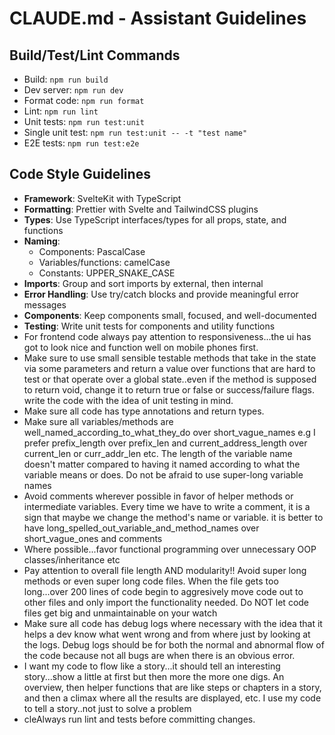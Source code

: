 # CLAUDE.md - Assistant Guidelines

## Build/Test/Lint Commands

- Build: `npm run build`
- Dev server: `npm run dev`
- Format code: `npm run format`
- Lint: `npm run lint`
- Unit tests: `npm run test:unit`
- Single unit test: `npm run test:unit -- -t "test name"`
- E2E tests: `npm run test:e2e`

## Code Style Guidelines

- **Framework**: SvelteKit with TypeScript
- **Formatting**: Prettier with Svelte and TailwindCSS plugins
- **Types**: Use TypeScript interfaces/types for all props, state, and functions
- **Naming**:
  - Components: PascalCase
  - Variables/functions: camelCase
  - Constants: UPPER_SNAKE_CASE
- **Imports**: Group and sort imports by external, then internal
- **Error Handling**: Use try/catch blocks and provide meaningful error messages
- **Components**: Keep components small, focused, and well-documented
- **Testing**: Write unit tests for components and utility functions
- For frontend code always pay attention to responsiveness...the ui has got to look nice and function well on mobile phones first.
- Make sure to use small sensible testable methods that take in the state via some parameters and return a value over functions that are hard to test or that operate over a global state..even if the method is supposed to return void, change it to return true or false or success/failure flags. write the code with the idea of unit testing in mind.
- Make sure all code has type annotations and return types.
- Make sure all variables/methods are well_named_according_to_what_they_do over short_vague_names e.g I prefer prefix_length over prefix_len and current_address_length over current_len or curr_addr_len etc. The length of the variable name doesn't matter compared to having it named according to what the variable means or does. Do not be afraid to use super-long variable names
- Avoid comments wherever possible in favor of helper methods or intermediate variables. Every time we have to write a comment, it is a sign that maybe we change the method's name or variable. it is better to have long_spelled_out_variable_and_method_names over short_vague_ones and comments
- Where possible...favor functional programming over unnecessary OOP classes/inheritance etc
- Pay attention to overall file length AND modularity!! Avoid super long methods or even super long code files. When the file gets too long...over 200 lines of code begin to aggresively move code out to other files and only import the functionality needed. Do NOT let code files get big and unmaintainable on your watch
- Make sure all code has debug logs where necessary with the idea that it helps a dev know what went wrong and from where just by looking at the logs. Debug logs should be for both the normal and abnormal flow of the code because not all bugs are when there is an obvious error.
- I want my code to flow like a story...it should tell an interesting story...show a little at first but then more the more one digs. An overview, then helper functions that are like steps or chapters in a story, and then a climax where all the results are displayed, etc. I use my code to tell a story..not just to solve a problem
- cleAlways run lint and tests before committing changes.
